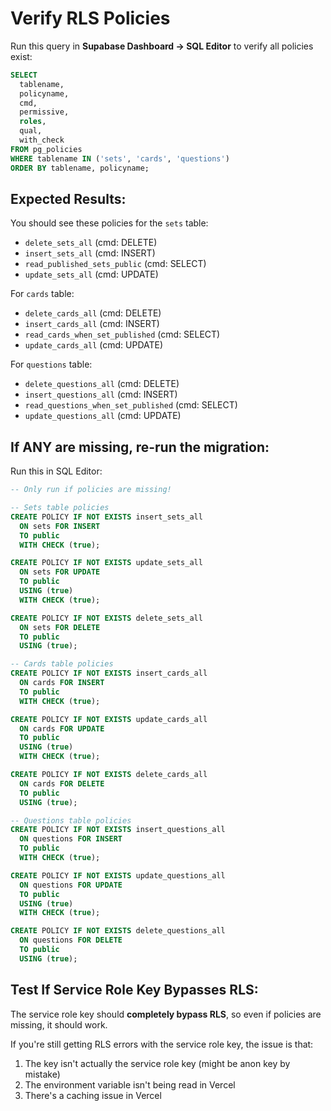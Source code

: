 # Verify RLS Policies

Run this query in **Supabase Dashboard → SQL Editor** to verify all policies exist:

```sql
SELECT
  tablename,
  policyname,
  cmd,
  permissive,
  roles,
  qual,
  with_check
FROM pg_policies
WHERE tablename IN ('sets', 'cards', 'questions')
ORDER BY tablename, policyname;
```

## Expected Results:

You should see these policies for the `sets` table:
- `delete_sets_all` (cmd: DELETE)
- `insert_sets_all` (cmd: INSERT)
- `read_published_sets_public` (cmd: SELECT)
- `update_sets_all` (cmd: UPDATE)

For `cards` table:
- `delete_cards_all` (cmd: DELETE)
- `insert_cards_all` (cmd: INSERT)
- `read_cards_when_set_published` (cmd: SELECT)
- `update_cards_all` (cmd: UPDATE)

For `questions` table:
- `delete_questions_all` (cmd: DELETE)
- `insert_questions_all` (cmd: INSERT)
- `read_questions_when_set_published` (cmd: SELECT)
- `update_questions_all` (cmd: UPDATE)

## If ANY are missing, re-run the migration:

Run this in SQL Editor:

```sql
-- Only run if policies are missing!

-- Sets table policies
CREATE POLICY IF NOT EXISTS insert_sets_all
  ON sets FOR INSERT
  TO public
  WITH CHECK (true);

CREATE POLICY IF NOT EXISTS update_sets_all
  ON sets FOR UPDATE
  TO public
  USING (true)
  WITH CHECK (true);

CREATE POLICY IF NOT EXISTS delete_sets_all
  ON sets FOR DELETE
  TO public
  USING (true);

-- Cards table policies
CREATE POLICY IF NOT EXISTS insert_cards_all
  ON cards FOR INSERT
  TO public
  WITH CHECK (true);

CREATE POLICY IF NOT EXISTS update_cards_all
  ON cards FOR UPDATE
  TO public
  USING (true)
  WITH CHECK (true);

CREATE POLICY IF NOT EXISTS delete_cards_all
  ON cards FOR DELETE
  TO public
  USING (true);

-- Questions table policies
CREATE POLICY IF NOT EXISTS insert_questions_all
  ON questions FOR INSERT
  TO public
  WITH CHECK (true);

CREATE POLICY IF NOT EXISTS update_questions_all
  ON questions FOR UPDATE
  TO public
  USING (true)
  WITH CHECK (true);

CREATE POLICY IF NOT EXISTS delete_questions_all
  ON questions FOR DELETE
  TO public
  USING (true);
```

## Test If Service Role Key Bypasses RLS:

The service role key should **completely bypass RLS**, so even if policies are missing, it should work.

If you're still getting RLS errors with the service role key, the issue is that:
1. The key isn't actually the service role key (might be anon key by mistake)
2. The environment variable isn't being read in Vercel
3. There's a caching issue in Vercel
